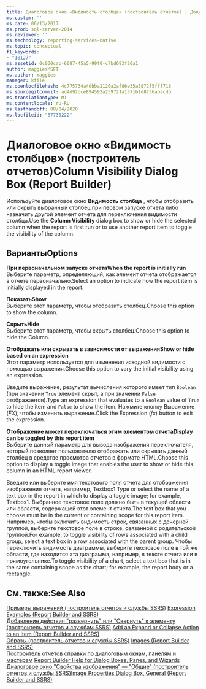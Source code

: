 ```yaml
---
title: Диалоговое окно «Видимость столбца» (построитель отчетов) | Документация Майкрософт
ms.custom: ''
ms.date: 06/13/2017
ms.prod: sql-server-2014
ms.reviewer: ''
ms.technology: reporting-services-native
ms.topic: conceptual
f1_keywords:
- "10127"
ms.assetid: 0c030cab-6087-45a5-99f0-c7bd693f20a1
author: maggiesMSFT
ms.author: maggies
manager: kfile
ms.openlocfilehash: 4c775734a4dbba2120a2af86e35a3872f5fff718
ms.sourcegitcommit: ad4d92dce894592a259721a1571b1d8736abacdb
ms.translationtype: MT
ms.contentlocale: ru-RU
ms.lasthandoff: 08/04/2020
ms.locfileid: "87730222"
---
```

# <a name="column-visibility-dialog-box-report-builder"></a><span data-ttu-id="81353-102">Диалоговое окно «Видимость столбцов» (построитель отчетов)</span><span class="sxs-lookup"><span data-stu-id="81353-102">Column Visibility Dialog Box (Report Builder)</span></span>
  <span data-ttu-id="81353-103">Используйте диалоговое окно **Видимость столбца** , чтобы отобразить или скрыть выбранный столбец при первом запуске отчета либо назначить другой элемент отчета для переключения видимости столбца.</span><span class="sxs-lookup"><span data-stu-id="81353-103">Use the **Column Visibility** dialog box to show or hide the selected column when the report is first run or to use another report item to toggle the visibility of the column.</span></span>  
  
## <a name="options"></a><span data-ttu-id="81353-104">Варианты</span><span class="sxs-lookup"><span data-stu-id="81353-104">Options</span></span>  
 <span data-ttu-id="81353-105">**При первоначальном запуске отчета**</span><span class="sxs-lookup"><span data-stu-id="81353-105">**When the report is initially run**</span></span>  
 <span data-ttu-id="81353-106">Выберите параметр, определяющий, как элемент отчета отображается в отчете первоначально.</span><span class="sxs-lookup"><span data-stu-id="81353-106">Select an option to indicate how the report item is initially displayed in the report.</span></span>  
  
 <span data-ttu-id="81353-107">**Показать**</span><span class="sxs-lookup"><span data-stu-id="81353-107">**Show**</span></span>  
 <span data-ttu-id="81353-108">Выберите этот параметр, чтобы отобразить столбец.</span><span class="sxs-lookup"><span data-stu-id="81353-108">Choose this option to show the column.</span></span>  
  
 <span data-ttu-id="81353-109">**Скрыть**</span><span class="sxs-lookup"><span data-stu-id="81353-109">**Hide**</span></span>  
 <span data-ttu-id="81353-110">Выберите этот параметр, чтобы скрыть столбец.</span><span class="sxs-lookup"><span data-stu-id="81353-110">Choose this option to hide the Column.</span></span>  
  
 <span data-ttu-id="81353-111">**Отображать или скрывать в зависимости от выражения**</span><span class="sxs-lookup"><span data-stu-id="81353-111">**Show or hide based on an expression**</span></span>  
 <span data-ttu-id="81353-112">Этот параметр используется для изменения исходной видимости с помощью выражения.</span><span class="sxs-lookup"><span data-stu-id="81353-112">Choose this option to vary the initial visibility using an expression.</span></span>  
  
 <span data-ttu-id="81353-113">Введите выражение, результат вычисления которого имеет тип `Boolean` (при значении `True` элемент скрыт, а при значении `False` отображается).</span><span class="sxs-lookup"><span data-stu-id="81353-113">Type an expression that evaluates to a `Boolean` value of `True` to hide the item and `False` to show the item.</span></span> <span data-ttu-id="81353-114">Нажмите кнопку Выражение (*FX*), чтобы изменить выражение.</span><span class="sxs-lookup"><span data-stu-id="81353-114">Click the Expression (*fx*) button to edit the expression.</span></span>  
  
 <span data-ttu-id="81353-115">**Отображение может переключаться этим элементом отчета**</span><span class="sxs-lookup"><span data-stu-id="81353-115">**Display can be toggled by this report item**</span></span>  
 <span data-ttu-id="81353-116">Выберите данный параметр для вывода изображения переключателя, который позволяет пользователю отображать или скрывать данный столбец в средстве просмотра отчетов в формате HTML.</span><span class="sxs-lookup"><span data-stu-id="81353-116">Choose this option to display a toggle image that enables the user to show or hide this column in an HTML report viewer.</span></span>  
  
 <span data-ttu-id="81353-117">Введите или выберите имя текстового поля отчета для отображения изображения отчета, например, Textbox1.</span><span class="sxs-lookup"><span data-stu-id="81353-117">Type or select the name of a text box in the report in which to display a toggle image; for example, Textbox1.</span></span> <span data-ttu-id="81353-118">Выбранное текстовое поле должно быть в текущей области или области, содержащей этот элемент отчета.</span><span class="sxs-lookup"><span data-stu-id="81353-118">The text box that you choose must be in the current or containing scope for this report item.</span></span> <span data-ttu-id="81353-119">Например, чтобы включить видимость строк, связанных с дочерней группой, выберите текстовое поле в строке, связанной с родительской группой.</span><span class="sxs-lookup"><span data-stu-id="81353-119">For example, to toggle visibility of rows associated with a child group, select a text box in a row associated with the parent group.</span></span> <span data-ttu-id="81353-120">Чтобы переключить видимость диаграммы, выберите текстовое поле в той же области, где находится эта диаграмма, например, в тексте отчета или в прямоугольнике.</span><span class="sxs-lookup"><span data-stu-id="81353-120">To toggle visibility of a chart, select a text box that is in the same containing scope as the chart; for example, the report body or a rectangle.</span></span>  
  
## <a name="see-also"></a><span data-ttu-id="81353-121">См. также:</span><span class="sxs-lookup"><span data-stu-id="81353-121">See Also</span></span>  
 <span data-ttu-id="81353-122">[Примеры выражений (построитель отчетов и службы SSRS)](report-design/expression-examples-report-builder-and-ssrs.md) </span><span class="sxs-lookup"><span data-stu-id="81353-122">[Expression Examples &#40;Report Builder and SSRS&#41;](report-design/expression-examples-report-builder-and-ssrs.md) </span></span>  
 <span data-ttu-id="81353-123">[Добавление действия "развернуть" или "Свернуть" к элементу &#40;построитель отчетов и службам SSRS&#41;](report-design/add-an-expand-or-collapse-action-to-an-item-report-builder-and-ssrs.md) </span><span class="sxs-lookup"><span data-stu-id="81353-123">[Add an Expand or Collapse Action to an Item &#40;Report Builder and SSRS&#41;](report-design/add-an-expand-or-collapse-action-to-an-item-report-builder-and-ssrs.md) </span></span>  
 <span data-ttu-id="81353-124">[Образы &#40;построитель отчетов и службы SSRS&#41;](report-design/images-report-builder-and-ssrs.md) </span><span class="sxs-lookup"><span data-stu-id="81353-124">[Images &#40;Report Builder and SSRS&#41;](report-design/images-report-builder-and-ssrs.md) </span></span>  
 <span data-ttu-id="81353-125">[Построитель отчетов справки по диалоговым окнам, панелям и мастерам](../../2014/reporting-services/report-builder-help-for-dialog-boxes-panes-and-wizards.md) </span><span class="sxs-lookup"><span data-stu-id="81353-125">[Report Builder Help for Dialog Boxes, Panes, and Wizards](../../2014/reporting-services/report-builder-help-for-dialog-boxes-panes-and-wizards.md) </span></span>  
 [<span data-ttu-id="81353-126">Диалоговое окно "Свойства изображения" — "Общие" (построитель отчетов и службы SSRS)</span><span class="sxs-lookup"><span data-stu-id="81353-126">Image Properties Dialog Box, General &#40;Report Builder and SSRS&#41;</span></span>](../../2014/reporting-services/image-properties-dialog-box-general-report-builder-and-ssrs.md)  
  
  
